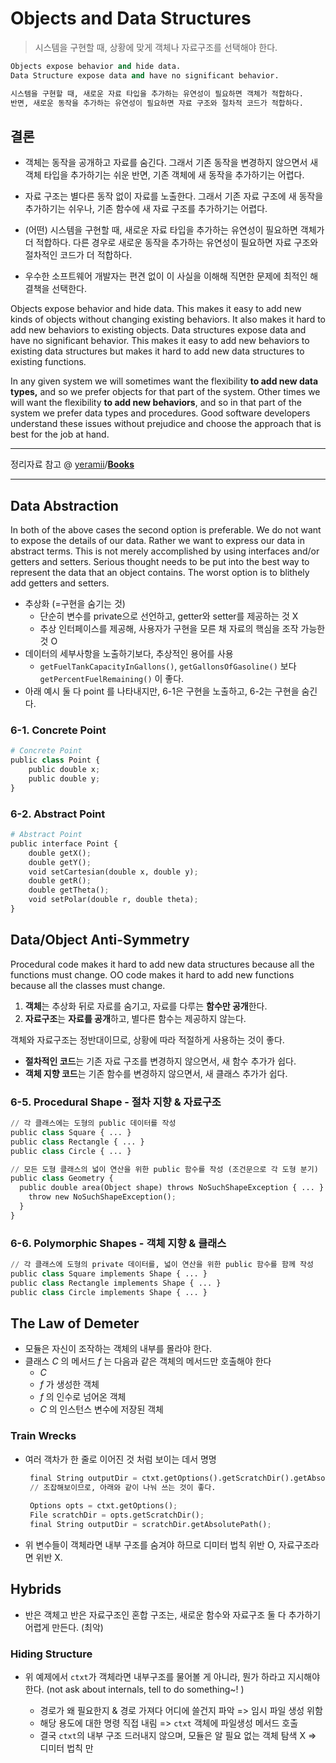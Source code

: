 # Objects and Data Structures

> 시스템을 구현할 때, 상황에 맞게 객체나 자료구조를 선택해야 한다.

```python
Objects expose behavior and hide data.
Data Structure expose data and have no significant behavior.

시스템을 구현할 때, 새로운 자료 타입을 추가하는 유연성이 필요하면 객체가 적합하다.
반면, 새로운 동작을 추가하는 유연성이 필요하면 자료 구조와 절차적 코드가 적합하다.
```



## 결론 

- 객체는 동작을 공개하고 자료를 숨긴다. 그래서 기존 동작을 변경하지 않으면서 새 객체 타입을 추가하기는 쉬운 반면, 기존 객체에 새 동작을 추가하기는 어렵다.

- 자료 구조는 별다른 동작 없이 자료를 노출한다. 그래서 기존 자료 구조에 새 동작을 추가하기는 쉬우나, 기존 함수에 새 자료 구조를 추가하기는 어렵다.

- (어떤) 시스템을 구현할 때, 새로운 자료 타입을 추가하는 유연성이 필요하면 객체가 더 적합하다. 다른 경우로 새로운 동작을 추가하는 유연성이 필요하면 자료 구조와 절차적인 코드가 더 적합하다.
- 우수한 소프트웨어 개발자는 편견 없이 이 사실을 이해해 직면한 문제에 최적인 해결책을 선택한다.



Objects expose behavior and hide data. This makes it easy to add new kinds of objects without changing existing behaviors. It also makes it hard to add new behaviors to existing objects. Data structures expose data and have no significant behavior. This makes it easy to add new behaviors to existing data structures but makes it hard to add new data structures to existing functions.

In any given system we will sometimes want the flexibility **to add new data types,** and so we prefer objects for that part of the system. Other times we will want the flexibility **to add new behaviors**, and so in that part of the system we prefer data types and procedures. Good software developers understand these issues without prejudice and choose the approach that is best for the job at hand.



---

정리자료 참고 @ [yeramii](https://github.com/yeramii)/**[Books](https://github.com/yeramii/Books)** 

---



## Data Abstraction 

In both of the above cases the second option is preferable. We do not want to expose the details of our data. Rather we want to express our data in abstract terms. This is not merely accomplished by using interfaces and/or getters and setters. Serious thought needs to be put into the best way to represent the data that an object contains. The worst option is to blithely add getters and setters.

- 추상화 (=구현을 숨기는 것)
  - 단순히 변수를 private으로 선언하고, getter와 setter를 제공하는 것 X
  - 추상 인터페이스를 제공해, 사용자가 구현을 모른 채 자료의 핵심을 조작 가능한 것 O
- 데이터의 세부사항을 노출하기보다, 추상적인 용어를 사용
  - `getFuelTankCapacityInGallons()`, `getGallonsOfGasoline()` 보다 `getPercentFuelRemaining()` 이 좋다.
- 아래 예시 둘 다 point 를 나타내지만, 6-1은 구현을 노출하고, 6-2는 구현을 숨긴다.

### 6-1. Concrete Point

```python
# Concrete Point
public class Point { 
  	public double x; 
  	public double y;
}
```

### 6-2. Abstract Point

```python
# Abstract Point
public interface Point {
  	double getX();
  	double getY();
  	void setCartesian(double x, double y); 
  	double getR();
  	double getTheta();
  	void setPolar(double r, double theta); 
}
```



## Data/Object Anti-Symmetry 

Procedural code makes it hard to add new data structures because all the functions must change. OO code makes it hard to add new functions because all the classes must change.



1. **객체**는 추상화 뒤로 자료를 숨기고, 자료를 다루는 **함수만 공개**한다.
2. **자료구조**는 **자료를 공개**하고, 별다른 함수는 제공하지 않는다.

객체와 자료구조는 정반대이므로, 상황에 따라 적절하게 사용하는 것이 좋다.

- **절차적인 코드**는 기존 자료 구조를 변경하지 않으면서, 새 함수 추가가 쉽다.
- **객체 지향 코드**는 기존 함수를 변경하지 않으면서, 새 클래스 추가가 쉽다.



### 6-5. Procedural Shape - 절차 지향 & 자료구조

```python
// 각 클래스에는 도형의 public 데이터를 작성
public class Square { ... }
public class Rectangle { ... }
public class Circle { ... }

// 모든 도형 클래스의 넓이 연산을 위한 public 함수를 작성 (조건문으로 각 도형 분기)
public class Geometry {
  public double area(Object shape) throws NoSuchShapeException { ... }
    throw new NoSuchShapeException(); 
  }
}
```

### 6-6. Polymorphic Shapes - 객체 지향 & 클래스

```python
// 각 클래스에 도형의 private 데이터를, 넓이 연산을 위한 public 함수를 함께 작성
public class Square implements Shape { ... }
public class Rectangle implements Shape { ... }
public class Circle implements Shape { ... }
```



## The Law of Demeter

- 모듈은 자신이 조작하는 객체의 내부를 몰라야 한다.
- 클래스 *C* 의 메서드 *f* 는 다음과 같은 객체의 메서드만 호출해야 한다
  - *C*
  - *f* 가 생성한 객체
  - *f* 의 인수로 넘어온 객체
  - *C* 의 인스턴스 변수에 저장된 객체

### Train Wrecks

- 여러 객차가 한 줄로 이어진 것 처럼 보이는 데서 명명

  ```python
   final String outputDir = ctxt.getOptions().getScratchDir().getAbsolutePath();
   // 조잡해보이므로, 아래와 같이 나눠 쓰는 것이 좋다.
   
   Options opts = ctxt.getOptions();
   File scratchDir = opts.getScratchDir();
   final String outputDir = scratchDir.getAbsolutePath();
  ```

- 위 변수들이 객체라면 내부 구조를 숨겨야 하므로 디미터 법칙 위반 O, 자료구조라면 위반 X.



## Hybrids

- 반은 객체고 반은 자료구조인 혼합 구조는, 새로운 함수와 자료구조 둘 다 추가하기 어렵게 만든다. (최악)

### Hiding Structure

- 위 예제에서 `ctxt`가 객체라면 내부구조를 물어볼 게 아니라, 뭔가 하라고 지시해야 한다. (not ask about internals, tell to do something~! )

  - 경로가 왜 필요한지 & 경로 가져다 어디에 쓸건지 파악 => 임시 파일 생성 위함
  - 해당 용도에 대한 명령 직접 내림 => `ctxt` 객체에 파일생성 메서드 호출
  - 결국 `ctxt`의 내부 구조 드러내지 않으며, 모듈은 알 필요 없는 객체 탐색 X => 디미터 법칙 만
